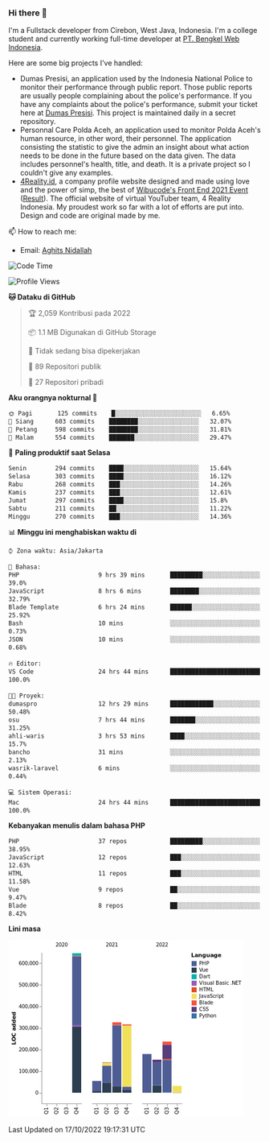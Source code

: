 ### Hi there 👋
I'm a Fullstack developer from Cirebon, West Java, Indonesia. I'm a college student and currently working full-time developer at [PT. Bengkel Web Indonesia](https://github.com/PT-Bengkel-Web-Indonesia).

Here are some big projects I've handled:
- Dumas Presisi, an application used by the Indonesia National Police to monitor their performance through public report. Those public reports are usually people complaining about the police's performance. If you have any complaints about the police's performance, submit your ticket here at [Dumas Presisi](https://dumaspresisi.polri.go.id/dumaspro). This project is maintained daily in a secret repository.
- Personnal Care Polda Aceh, an application used to monitor Polda Aceh's human resource, in other word, their personnel. The application consisting the statistic to give the admin an insight about what action needs to be done in the future based on the data given. The data includes personnel's health, title, and death. It is a private project so I couldn't give any examples.
- [4Reality.id](https://4reality.id), a company profile website designed and made using love and the power of simp, the best of [Wibucode's Front End 2021 Event](https://github.com/wibucode02/submision-event-frontend-2021) ([Result](https://github.com/wibucode02/top-5-pemenang-event-front-end-wibucode-2021)). The official website of virtual YouTuber team, 4 Reality Indonesia. My proudest work so far with a lot of efforts are put into. Design and code are original made by me.

📫 How to reach me:
- Email: [Aghits Nidallah](mailto:yourlovelydev@gmail.com)

<!--START_SECTION:waka-->
![Code Time](http://img.shields.io/badge/Code%20Time-1%2C789%20hrs%205%20mins-blue)

![Profile Views](http://img.shields.io/badge/Profil%20dilihat-0-blue)

**🐱 Dataku di GitHub** 

> 🏆 2,059 Kontribusi pada 2022
 > 
> 📦 1.1 MB Digunakan di GitHub Storage 
 > 
> 🚫 Tidak sedang bisa dipekerjakan
 > 
> 📜 89 Repositori publik 
 > 
> 🔑 27 Repositori pribadi  
 > 
**Aku orangnya nokturnal 🦉** 

```text
🌞 Pagi       125 commits    █░░░░░░░░░░░░░░░░░░░░░░░░   6.65% 
🌆 Siang      603 commits    ████████░░░░░░░░░░░░░░░░░   32.07% 
🌃 Petang     598 commits    ████████░░░░░░░░░░░░░░░░░   31.81% 
🌙 Malam      554 commits    ███████░░░░░░░░░░░░░░░░░░   29.47%

```
📅 **Paling produktif saat Selasa** 

```text
Senin        294 commits    ████░░░░░░░░░░░░░░░░░░░░░   15.64% 
Selasa       303 commits    ████░░░░░░░░░░░░░░░░░░░░░   16.12% 
Rabu         268 commits    ███░░░░░░░░░░░░░░░░░░░░░░   14.26% 
Kamis        237 commits    ███░░░░░░░░░░░░░░░░░░░░░░   12.61% 
Jumat        297 commits    ████░░░░░░░░░░░░░░░░░░░░░   15.8% 
Sabtu        211 commits    ██░░░░░░░░░░░░░░░░░░░░░░░   11.22% 
Minggu       270 commits    ███░░░░░░░░░░░░░░░░░░░░░░   14.36%

```


📊 **Minggu ini menghabiskan waktu di** 

```text
⌚︎ Zona waktu: Asia/Jakarta

💬 Bahasa: 
PHP                      9 hrs 39 mins       █████████░░░░░░░░░░░░░░░░   39.0% 
JavaScript               8 hrs 6 mins        ████████░░░░░░░░░░░░░░░░░   32.79% 
Blade Template           6 hrs 24 mins       ██████░░░░░░░░░░░░░░░░░░░   25.92% 
Bash                     10 mins             ░░░░░░░░░░░░░░░░░░░░░░░░░   0.73% 
JSON                     10 mins             ░░░░░░░░░░░░░░░░░░░░░░░░░   0.68%

🔥 Editor: 
VS Code                  24 hrs 44 mins      █████████████████████████   100.0%

🐱‍💻 Proyek: 
dumaspro                 12 hrs 29 mins      ████████████░░░░░░░░░░░░░   50.48% 
osu                      7 hrs 44 mins       ███████░░░░░░░░░░░░░░░░░░   31.25% 
ahli-waris               3 hrs 53 mins       ████░░░░░░░░░░░░░░░░░░░░░   15.7% 
bancho                   31 mins             ░░░░░░░░░░░░░░░░░░░░░░░░░   2.13% 
wasrik-laravel           6 mins              ░░░░░░░░░░░░░░░░░░░░░░░░░   0.44%

💻 Sistem Operasi: 
Mac                      24 hrs 44 mins      █████████████████████████   100.0%

```

**Kebanyakan menulis dalam bahasa PHP** 

```text
PHP                      37 repos            █████████░░░░░░░░░░░░░░░░   38.95% 
JavaScript               12 repos            ███░░░░░░░░░░░░░░░░░░░░░░   12.63% 
HTML                     11 repos            ███░░░░░░░░░░░░░░░░░░░░░░   11.58% 
Vue                      9 repos             ██░░░░░░░░░░░░░░░░░░░░░░░   9.47% 
Blade                    8 repos             ██░░░░░░░░░░░░░░░░░░░░░░░   8.42%

```


**Lini masa**

![Chart not found](https://raw.githubusercontent.com/NikarashiHatsu/NikarashiHatsu/master/charts/bar_graph.png) 


 Last Updated on 17/10/2022 19:17:31 UTC
<!--END_SECTION:waka-->
